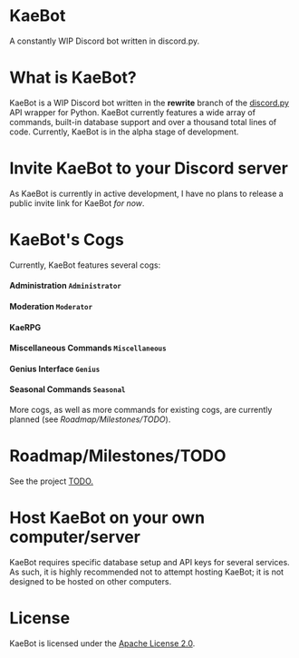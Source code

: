 # KaeBot
A constantly WIP Discord bot written in discord.py. 

# What is KaeBot?
KaeBot is a WIP Discord bot written in the __rewrite__ branch of the [discord.py](https://github.com/Rapptz/discord.py) API wrapper for Python. KaeBot currently features a wide array of commands, built-in database support and over a thousand total lines of code.
Currently, KaeBot is in the alpha stage of development.

# Invite KaeBot to your Discord server
As KaeBot is currently in active development, I have no plans to release a public invite link for KaeBot *for now*.

# KaeBot's Cogs
Currently, KaeBot features several cogs:
#### Administration `Administrator`
#### Moderation `Moderator`
#### KaeRPG
#### Miscellaneous Commands `Miscellaneous`
#### Genius Interface `Genius`
#### Seasonal Commands `Seasonal`
More cogs, as well as more commands for existing cogs, are currently planned (see *Roadmap/Milestones/TODO*).

# Roadmap/Milestones/TODO
See the project [TODO.](TODO)

# Host KaeBot on your own computer/server
KaeBot requires specific database setup and API keys for several services. As such, it is highly recommended not to attempt hosting KaeBot; it is not designed to be hosted on other computers.

# License
KaeBot is licensed under the [Apache License 2.0](LICENSE).
